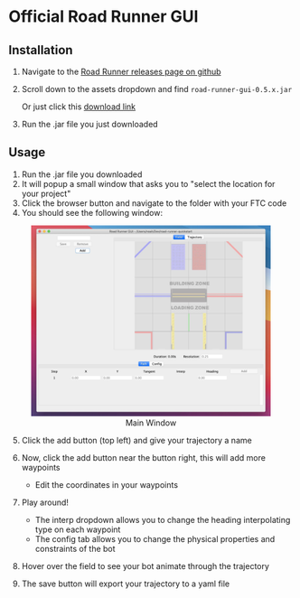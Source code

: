 # Official Road Runner GUI

## Installation

1. Navigate to the [Road Runner releases page on github](https://github.com/acmerobotics/road-runner/releases)
2. Scroll down to the assets dropdown and find `road-runner-gui-0.5.x.jar`

   Or just click this [download link](https://github.com/acmerobotics/road-runner/releases/download/v0.5.1/road-runner-gui-0.5.1.jar)

3. Run the .jar file you just downloaded

## Usage

1. Run the .jar file you downloaded
2. It will popup a small window that asks you to "select the location for your project"
3. Click the browser button and navigate to the folder with your FTC code
4. You should see the following window:

<figure align="center">
    <img src="../assets/road-runner-gui/step-4-half-compressed.jpg">
    <figcaption class="mt-2 text-gray-600">Main Window</figcaption>
</figure>

5. Click the add button (top left) and give your trajectory a name
6. Now, click the add button near the button right, this will add more waypoints
   - Edit the coordinates in your waypoints
7. Play around!

   - The interp dropdown allows you to change the heading interpolating type on each waypoint
   - The config tab allows you to change the physical properties and constraints of the bot

8. Hover over the field to see your bot animate through the trajectory
9. The save button will export your trajectory to a yaml file
